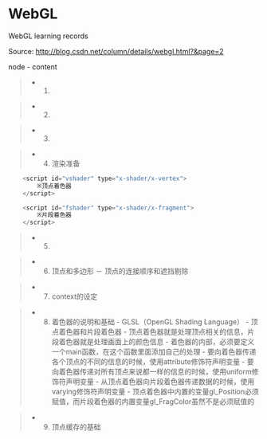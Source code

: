 # WebGL
WebGL learning records

Source: http://blog.csdn.net/column/details/webgl.html?&page=2


>>>
node
	- content


> * 1.


> * 2.


> * 3.


> * 4. 渲染准备

```javascript
    <script id="vshader" type="x-shader/x-vertex">
        ※顶点着色器
    </script>

    <script id="fshader" type="x-shader/x-fragment">
        ※片段着色器
    </script>
```


> * 5.


> * 6. 顶点和多边形
	－ 顶点的连接顺序和遮挡剔除


> * 7. context的设定


> * 8. 着色器的说明和基础
    - GLSL（OpenGL Shading Language）
    - 顶点着色器和片段着色器
    - 顶点着色器就是处理顶点相关的信息，片段着色器就是处理画面上的颜色信息
    - 着色器的内部，必须要定义一个main函数，在这个函数里面添加自己的处理
    - 要向着色器传递各个顶点的不同的信息的时候，使用attribute修饰符声明变量
    - 要向着色器传递对所有顶点来说都一样的信息的时候，使用uniform修饰符声明变量
    - 从顶点着色器向片段着色器传递数据的时候，使用varying修饰符声明变量
    - 顶点着色器中内置的变量gl_Position必须赋值，而片段着色器的内置变量gl_FragColor虽然不是必须赋值的

> * 9. 顶点缓存的基础